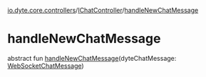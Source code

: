 [io.dyte.core.controllers](../index.md)/[IChatController](index.md)/[handleNewChatMessage](handle-new-chat-message.md)

# handleNewChatMessage


abstract fun [handleNewChatMessage](handle-new-chat-message.md)(dyteChatMessage: [WebSocketChatMessage](../../com.dyte.mobilecorekmm.meeting.events.payloadmodel.inbound/-web-socket-chat-message/index.md))
